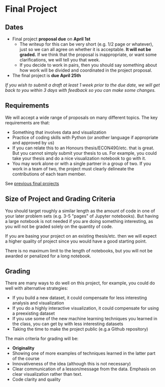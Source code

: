 # Final Project
## Dates
* Final project **proposal due** on **April 1st**
  * The writeup for this can be very short (e.g. 1/2 page or whatever), just so we can all agree on whether it is acceptable.  **It will not be graded.**  If we think that the proposal is inappropriate, or want some clarifications, we will tell you that week.
  * If you decide to work in pairs, then you should say something about how work will be divided and coordinated in the project proposal.
* The final project is **due April 25th**

*If you wish to submit a draft at least 1 week prior to the due date, we will get back to you within 3 days with feedback so you can make some changes.*

## Requirements
We will accept a wide range of proposals on many different topics.  The key requirements are that:
* Something that involves data and visualization
* Practice of coding skills with Python (or another language if appropriate and approved by us)
* If you can relate this to an Honours thesis/ECON490/etc. that is great. But you cannot simply submit your thesis to us. For example, you could take your thesis and do a nice visualization notebook to go with it.
* You may work alone or with a single partner in a group of two. If you work in a team of two, the project must clearly delineate the contributions of each team member.

See [previous final projects](https://datascience.quantecon.org/theme/projects.html)

## Size of Project and Grading Criteria
You should target roughly a similar length as the amount of code in one of your later problem sets (e.g. 3-5 "pages" of Jupyter notebooks).  But having a large notebook is not needed if you are doing something interesting, as you will not be graded solely on the quantity of code.

If you are basing your project on an existing thesis/etc. then we will expect a higher quality of project since you would have a good starting point.

There is no maximum limit to the length of notebooks, but you will not be awarded or penalized for a long notebook.

## Grading

There are many ways to do well on this project, for example, you could do well with alternative strategies:
* If you build a new dataset, it could compensate for less interesting analysis and visualization
* If you do a highly interactive visualization, it could compensate for using a preexisting dataset
* If you use some of the new machine learning techniques you learned in the class, you can get by with less interesting datasets
* Taking the time to make the project public (e.g.a Github repository)

The main criteria for grading will be:
* **Originality**
* Showing one of more examples of techniques learned in the latter part of the course
* Innovativeness of the idea (although this is not necessary)
* Clear communication of a lesson/message from the data.  Emphasis on clear visualization rather than text.
* Code clarity and quality
